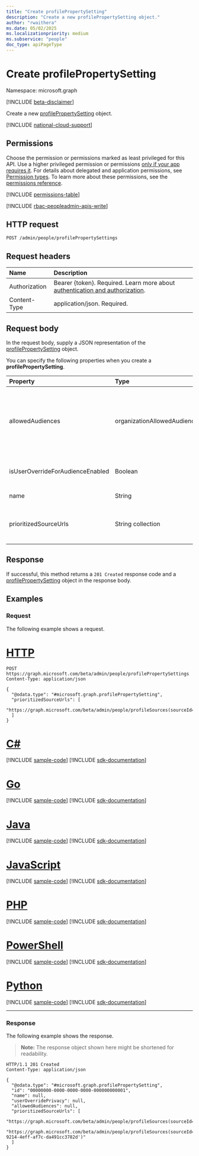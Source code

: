 ```yaml
---
title: "Create profilePropertySetting"
description: "Create a new profilePropertySetting object."
author: "rwaithera"
ms.date: 05/02/2025
ms.localizationpriority: medium
ms.subservice: "people"
doc_type: apiPageType
---
```


# Create profilePropertySetting

Namespace: microsoft.graph

[!INCLUDE [beta-disclaimer](../../includes/beta-disclaimer.md)]

Create a new [profilePropertySetting](../resources/profilepropertysetting.md) object.

[!INCLUDE [national-cloud-support](../../includes/global-only.md)]

## Permissions

Choose the permission or permissions marked as least privileged for this API. Use a higher privileged permission or permissions [only if your app requires it](/graph/permissions-overview#best-practices-for-using-microsoft-graph-permissions). For details about delegated and application permissions, see [Permission types](/graph/permissions-overview#permission-types). To learn more about these permissions, see the [permissions reference](/graph/permissions-reference).

<!-- { "blockType": "permissions", "name": "peopleadminsettings_post_profilepropertysettings" } -->
[!INCLUDE [permissions-table](../includes/permissions/peopleadminsettings-post-profilepropertysettings-permissions.md)]

[!INCLUDE [rbac-peopleadmin-apis-write](../includes/rbac-for-apis/rbac-peopleadmin-apis-write.md)]

## HTTP request

<!-- {
  "blockType": "ignored"
}
-->
``` http
POST /admin/people/profilePropertySettings
```

## Request headers

|Name|Description|
|:---|:---|
|Authorization|Bearer {token}. Required. Learn more about [authentication and authorization](/graph/auth/auth-concepts).|
|Content-Type|application/json. Required.|


## Request body

In the request body, supply a JSON representation of the [profilePropertySetting](../resources/profilepropertysetting.md) object.

You can specify the following properties when you create a **profilePropertySetting**.

|Property|Type|Description|
|:---|:---|:---|
|allowedAudiences|organizationAllowedAudiences|A privacy setting that reflects the allowed audience for the configured property. The possible values are: `me`, `organization`, `federatedOrganizations`, `everyone`, `unknownFutureValue`.|
|isUserOverrideForAudienceEnabled|Boolean|Defines whether a user is allowed to override the tenant admin privacy setting.|
|name|String|Name of the property-level setting.|
|prioritizedSourceUrls|String collection|A collection of prioritized profile source URLs ordered by data precedence within an organization.|

## Response

If successful, this method returns a `201 Created` response code and a [profilePropertySetting](../resources/profilepropertysetting.md) object in the response body.

## Examples

### Request

The following example shows a request.
# [HTTP](#tab/http)
<!-- {
  "blockType": "request",
  "name": "create_profilepropertysetting_from_"
}
-->
``` http
POST https://graph.microsoft.com/beta/admin/people/profilePropertySettings
Content-Type: application/json

{
  "@odata.type": "#microsoft.graph.profilePropertySetting",
  "prioritizedSourceUrls": [
    "https://graph.microsoft.com/beta/admin/people/profileSources(sourceId='contosohr1')"
  ]
}
```

# [C#](#tab/csharp)
[!INCLUDE [sample-code](../includes/snippets/csharp/create-profilepropertysetting-from--csharp-snippets.md)]
[!INCLUDE [sdk-documentation](../includes/snippets/snippets-sdk-documentation-link.md)]

# [Go](#tab/go)
[!INCLUDE [sample-code](../includes/snippets/go/create-profilepropertysetting-from--go-snippets.md)]
[!INCLUDE [sdk-documentation](../includes/snippets/snippets-sdk-documentation-link.md)]

# [Java](#tab/java)
[!INCLUDE [sample-code](../includes/snippets/java/create-profilepropertysetting-from--java-snippets.md)]
[!INCLUDE [sdk-documentation](../includes/snippets/snippets-sdk-documentation-link.md)]

# [JavaScript](#tab/javascript)
[!INCLUDE [sample-code](../includes/snippets/javascript/create-profilepropertysetting-from--javascript-snippets.md)]
[!INCLUDE [sdk-documentation](../includes/snippets/snippets-sdk-documentation-link.md)]

# [PHP](#tab/php)
[!INCLUDE [sample-code](../includes/snippets/php/create-profilepropertysetting-from--php-snippets.md)]
[!INCLUDE [sdk-documentation](../includes/snippets/snippets-sdk-documentation-link.md)]

# [PowerShell](#tab/powershell)
[!INCLUDE [sample-code](../includes/snippets/powershell/create-profilepropertysetting-from--powershell-snippets.md)]
[!INCLUDE [sdk-documentation](../includes/snippets/snippets-sdk-documentation-link.md)]

# [Python](#tab/python)
[!INCLUDE [sample-code](../includes/snippets/python/create-profilepropertysetting-from--python-snippets.md)]
[!INCLUDE [sdk-documentation](../includes/snippets/snippets-sdk-documentation-link.md)]

---

### Response

The following example shows the response.
>**Note:** The response object shown here might be shortened for readability.
<!-- {
  "blockType": "response",
  "truncated": true,
  "@odata.type": "microsoft.graph.profilePropertySetting"
}
-->
``` http
HTTP/1.1 201 Created
Content-Type: application/json

{
  "@odata.type": "#microsoft.graph.profilePropertySetting",
  "id": "00000000-0000-0000-0000-000000000001",
  "name": null,
  "userOverridePrivacy": null,
  "allowedAudiences": null,
  "prioritizedSourceUrls": [
    "https://graph.microsoft.com/beta/admin/people/profileSources(sourceId='contosohr1')",
    "https://graph.microsoft.com/beta/admin/people/profileSources(sourceId='4ce763dd-9214-4eff-af7c-da491cc3782d')"
  ]
}
```

